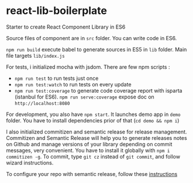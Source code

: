 # react-lib-boilerplate

Starter to create React Component Library in ES6

Source files of component are in `src` folder. You can write code in ES6. 

`npm run build` execute babel to generate sources in ES5 in `lib` folder. Main file targets `lib/index.js`

For tests, i initialized mocha with jsdom. There are few npm scripts : 

- `npm run test` to run tests just once
- `npm run test:watch` to run tests on every update
- `npm run test:coverage` to generate code coverage report with isparta (istanbul for ES6). `npm run serve:coverage` expose doc on `http://localhost:8080`

For development, you also have `npm start`. It launches demo app in `demo` folder. You have to install dependencies prior of that (`cd demo && npm i`)

I also initialized commitizen and semantic release for release management. Commitizen and Semantic Release will help you to generate releases notes on Github and manage versions of your library depending on commit messages, very convenient. You have to install it globally with `npm i commitizen -g`. To commit, type `git cz` instead of `git commit`, and follow wizard instructions. 

To configure your repo with semantic release, follow these [instructions](https://github.com/semantic-release/semantic-release#setup)